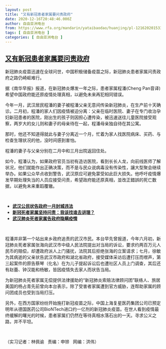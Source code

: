 ```yaml
---
layout: post
title: "又有新冠患者家属要问责政府"
date: 2020-12-16T20:48:46.000Z
author: 自由亚洲电台
from: https://www.rfa.org/mandarin/yataibaodao/huanjing/pl-12162020153303.html
tags: [ 自由亚洲电台 ]
categories: [ 自由亚洲电台 ]
---
```

<!--1608151726000-->
[又有新冠患者家属要问责政府](https://www.rfa.org/mandarin/yataibaodao/huanjing/pl-12162020153303.html)
------

<div>
<p></p><p>新冠肺炎疫苗迅速在全球问世，中国积极储备疫苗之际，新冠肺炎患者家属问责政府之路仍崎岖难行。</p><p>据《南华早报》报道，在新冠肺炎爆发一年之际，患者家属程潘(Cheng Pan音译)希望中国政府能还原疫情处理真相，以避免未来再犯相同错误。</p><p>今年一月，武汉居民程潘的妻子被程潘父亲无意间传染新冠肺炎，在生产前十天确诊。二月初，程潘的家人们因疫情被迫分离：父亲在临时医院、妻子在专门收治孕妇新冠患者的医院，刚出生的孩子则因担心遭传染，被迅速送往儿童医院接受观察，两岁大的女儿则和妻子的母亲待在一起，程潘母亲独自待在其公寓。</p><p>那时，他还不知道得就此与妻子分离近一个月，忙着为家人找医院病床、买药、与检查生理状况的他，没时间感到害怕。</p><p>程潘的妻子与父亲分别在二月中和三月出院返回住处。</p><p>如今，程潘认为，如果政府官员当初有造访医院，看到长长人龙，向前线医师了解状况，他们就能作出正确决策，而不是与民众说病毒没有传染性，讓大型聚会继续举办。如果公众早点收到警告，武汉原应可避免蒙受如此巨大损失。他呼吁疫情爆发早期处理失当的人员应接受问责，希望政府能还原真相，並改正錯誤的死亡数据，以避免未来重蹈覆辙。</p><p><br/></p><ul><li><a href="https://www.rfa.org/mandarin/yataibaodao/renquanfazhi/bx-10302020141738.html"><strong>武汉公民状告政府一月封城违法</strong></a></li><li><strong><a href="https://www.rfa.org/mandarin/yataibaodao/huanjing/xx-10202020101213.html">新冠死者家属坚持问责：我该找谁去讲理？</a></strong></li><li><strong><a href="https://www.rfa.org/mandarin/yataibaodao/huanjing/ql1-08052020061645.html">武汉肺炎死者家属告政府隐瞒疫情</a></strong></li></ul><p><br/></p><p>程潘并非第一个站出来乡政府追责的武汉市民。本台早先曾报道，今年六月初，新冠肺炎死者家属张海向武汉市中级人民法院提出对当局的诉讼，要求约两百万元人民币的赔偿，却遭政府派人上门骚扰，法院其后拒绝张海的立案请求；七月，徐敏为其病逝的父亲状告武汉市政府和湖北省政府，接受媒体采访后遭打压而噤声，第三起案件的原告蔡琴（化名）在为儿子提起诉讼后也遭社区人员上门调查，其后还有赵蕾、钟汉能和杨敏，皆因疫情失去家人而状告当局。</p><p>为新冠肺炎死者家属无偿提供法律援助的“新冠肺炎索赔法律顾问团”联络人、旅居美国的杨占青先前曾向本台表示，除了受害者家属遭到官方威胁，连帮助家属的顾问团成员也受到当局打压。</p><p>另外，在西方国家纷纷开始施打新冠疫苗之际，中国上海复星医药集团公司已预定明年从德国医药公司BioNTech<span>进口</span>约一亿剂的新冠肺炎疫苗。在世人看到疫情最终缓解的曙光的时候，患者家属们仍然在等待真相水落石出的一天。寻求公义之路，并不平坦。</p><p><br/></p><p>（实习记者：林佩谕   责编：申铧   网编：洪伟）</p>
</div>
